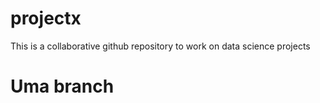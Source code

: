 # projectx
This is a collaborative github repository to work on data science projects

# Uma branch
